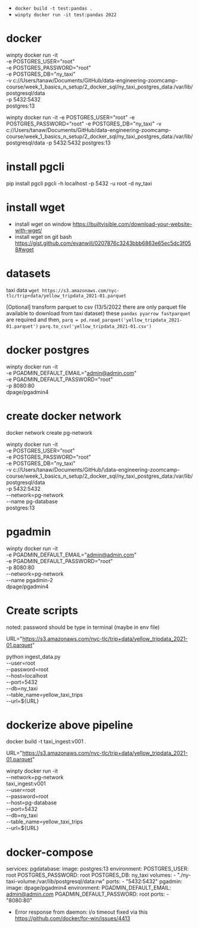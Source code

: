 - `docker build -t test:pandas .`
- `winpty docker run -it test:pandas 2022`

# docker

winpty docker run -it \
    -e POSTGRES_USER="root" \
    -e POSTGRES_PASSWORD="root" \
    -e POSTGRES_DB="ny_taxi" \
    -v c://Users/tanaw/Documents/GitHub/data-engineering-zoomcamp-course/week_1_basics_n_setup/2_docker_sql/ny_taxi_postgres_data:/var/lib/postgresql/data \
    -p 5432:5432 \
    postgres:13

winpty docker run -it -e POSTGRES_USER="root" -e POSTGRES_PASSWORD="root" -e POSTGRES_DB="ny_taxi" -v c://Users/tanaw/Documents/GitHub/data-engineering-zoomcamp-course/week_1_basics_n_setup/2_docker_sql/ny_taxi_postgres_data:/var/lib/postgresql/data -p 5432:5432 postgres:13

# install pgcli
pip install pgcli
pgcli -h localhost -p 5432 -u root -d ny_taxi

# install wget
- install wget on window
https://builtvisible.com/download-your-website-with-wget/
- install wget on git bash
https://gist.github.com/evanwill/0207876c3243bbb6863e65ec5dc3f058#wget

# datasets
taxi data
`wget https://s3.amazonaws.com/nyc-tlc/trip+data/yellow_tripdata_2021-01.parquet`

[Optional] transform parquet to csv (13/5/2022 there are only parquet file available to download from taxi dataset)
these `pandas pyarrow fastparquet` are required and then,
`parq = pd.read_parquet('yellow_tripdata_2021-01.parquet')`
`parq.to_csv('yellow_tripdata_2021-01.csv')`

# docker postgres
winpty docker run -it \
  -e PGADMIN_DEFAULT_EMAIL="admin@admin.com" \
  -e PGADMIN_DEFAULT_PASSWORD="root" \
  -p 8080:80 \
  dpage/pgadmin4


# create docker network
docker network create pg-network

winpty docker run -it \
    -e POSTGRES_USER="root" \
    -e POSTGRES_PASSWORD="root" \
    -e POSTGRES_DB="ny_taxi" \
    -v c://Users/tanaw/Documents/GitHub/\data-engineering-zoomcamp-course/week_1_basics_n_setup/2_docker_sql/ny_taxi_postgres_data:/var/lib/postgresql/data \
    -p 5432:5432 \
    --network=pg-network \
    --name pg-database \
    postgres:13

# pgadmin
winpty docker run -it \
    -e PGADMIN_DEFAULT_EMAIL="admin@admin.com" \
    -e PGADMIN_DEFAULT_PASSWORD="root" \
    -p 8080:80 \
    --network=pg-network \
    --name pgadmin-2 \
    dpage/pgadmin4

# Create scripts
noted: password should be type in terminal (maybe in env file)

URL="https://s3.amazonaws.com/nyc-tlc/trip+data/yellow_tripdata_2021-01.parquet"

python ingest_data.py \
    --user=root \
    --password=root \
    --host=localhost \
    --port=5432 \
    --db=ny_taxi \
    --table_name=yellow_taxi_trips \
    --url=${URL} 

# dockerize above pipeline
docker build -t taxi_ingest:v001 .

URL="https://s3.amazonaws.com/nyc-tlc/trip+data/yellow_tripdata_2021-01.parquet"

winpty docker run -it \
    --network=pg-network \
    taxi_ingest:v001 \
        --user=root \
        --password=root \
        --host=pg-database \
        --port=5432 \
        --db=ny_taxi \
        --table_name=yellow_taxi_trips \
        --url=${URL} 

# docker-compose

services:
  pgdatabase:
    image: postgres:13
    environment:
      POSTGRES_USER: root
      POSTGRES_PASSWORD: root
      POSTGRES_DB: ny_taxi
    volumes:
      - "./ny-taxi-volume:/var/lib/postgresql/data:rw"
    ports:
      - "5432:5432"
  pgadmin:
    image: dpage/pgadmin4
    environment:
      PGADMIN_DEFAULT_EMAIL: admin@admin.com
      PGADMIN_DEFAULT_PASSWORD: root
    ports:
      - "8080:80"

- Error response from daemon: i/o timeout fixed via this https://github.com/docker/for-win/issues/4413